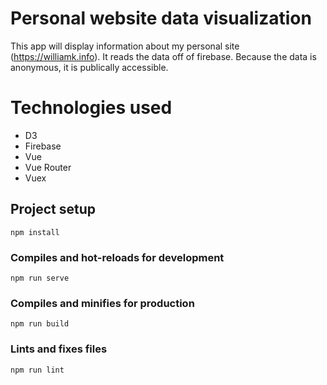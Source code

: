 # Personal website data visualization

This app will display information about my personal site (https://williamk.info). It reads the data off of firebase. Because the data is anonymous, it is publically accessible.

# Technologies used
* D3
* Firebase
* Vue
* Vue Router
* Vuex 

## Project setup
```
npm install
```

### Compiles and hot-reloads for development
```
npm run serve
```

### Compiles and minifies for production
```
npm run build
```

### Lints and fixes files
```
npm run lint
```
